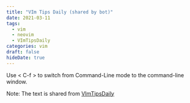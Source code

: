 ```yaml
---
title: "VIm Tips Daily (shared by bot)"
date: 2021-03-11
tags:
  - vim
  - neovim
  - VImTipsDaily
categories: vim
draft: false
hideDate: true
---
```


Use &lt; C-f &gt; to switch from Command-Line mode to the command-line window.

Note: The text is shared from [VImTipsDaily](https://twitter.com/VImTipsDaily)

